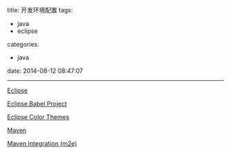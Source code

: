 title: 开发环境配置
tags:
  - java
  - eclipse

categories:
  - java

date: 2014-08-12 08:47:07

---

[Eclipse](http://www.eclipse.org/)

[Eclipse Babel Project](http://www.eclipse.org/babel/downloads.php)

[Eclipse Color Themes](http://eclipsecolorthemes.org/)

[Maven](http://maven.apache.org/download.cgi)

[Maven Integration (m2e)](http://eclipse.org/m2e/download/)
<!-- more -->